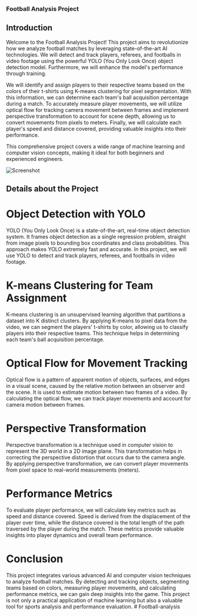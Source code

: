 ### Football Analysis Project

## Introduction

Welcome to the Football Analysis Project! This project aims to revolutionize how we analyze football matches by leveraging state-of-the-art AI technologies. We will detect and track players, referees, and footballs in video footage using the powerful YOLO (You Only Look Once) object detection model. Furthermore, we will enhance the model's performance through training.

We will identify and assign players to their respective teams based on the colors of their t-shirts using K-means clustering for pixel segmentation. With this information, we can determine each team's ball acquisition percentage during a match. To accurately measure player movements, we will utilize optical flow for tracking camera movement between frames and implement perspective transformation to account for scene depth, allowing us to convert movements from pixels to meters. Finally, we will calculate each player's speed and distance covered, providing valuable insights into their performance.

This comprehensive project covers a wide range of machine learning and computer vision concepts, making it ideal for both beginners and experienced engineers.

![Screenshot](output_videos/screenshot.png)

## Details about the Project

# Object Detection with YOLO

YOLO (You Only Look Once) is a state-of-the-art, real-time object detection system. It frames object detection as a single regression problem, straight from image pixels to bounding box coordinates and class probabilities. This approach makes YOLO extremely fast and accurate. In this project, we will use YOLO to detect and track players, referees, and footballs in video footage.

# K-means Clustering for Team Assignment

K-means clustering is an unsupervised learning algorithm that partitions a dataset into K distinct clusters. By applying K-means to pixel data from the video, we can segment the players' t-shirts by color, allowing us to classify players into their respective teams. This technique helps in determining each team's ball acquisition percentage.

# Optical Flow for Movement Tracking

Optical flow is a pattern of apparent motion of objects, surfaces, and edges in a visual scene, caused by the relative motion between an observer and the scene. It is used to estimate motion between two frames of a video. By calculating the optical flow, we can track player movements and account for camera motion between frames.

# Perspective Transformation

Perspective transformation is a technique used in computer vision to represent the 3D world in a 2D image plane. This transformation helps in correcting the perspective distortion that occurs due to the camera angle. By applying perspective transformation, we can convert player movements from pixel space to real-world measurements (meters).

# Performance Metrics

To evaluate player performance, we will calculate key metrics such as speed and distance covered. Speed is derived from the displacement of the player over time, while the distance covered is the total length of the path traversed by the player during the match. These metrics provide valuable insights into player dynamics and overall team performance.

# Conclusion

This project integrates various advanced AI and computer vision techniques to analyze football matches. By detecting and tracking objects, segmenting teams based on colors, measuring player movements, and calculating performance metrics, we can gain deep insights into the game. This project is not only a practical application of machine learning but also a valuable tool for sports analysis and performance evaluation.
#   F o o t b a l l - a n a l y s i s  
 